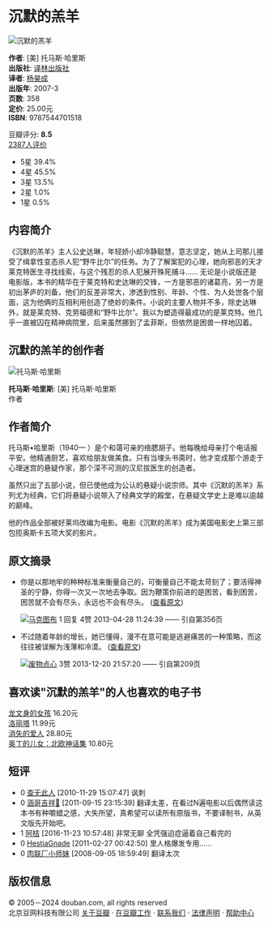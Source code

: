 # 沉默的羔羊

![沉默的羔羊](https://img3.doubanio.com/view/subject/s/public/s2371237.jpg)

**作者**: [美] 托马斯·哈里斯  
**出版社**: [译林出版社](https://book.douban.com/press/2331)  
**译者**: [杨昊成](/search/%E6%9D%A8%E6%98%8A%E6%88%90)  
**出版年**: 2007-3  
**页数**: 358  
**定价**: 25.00元  
**ISBN**: 9787544701518  

豆瓣评分: **8.5**  
[2387人评价](comments)  
- 5星 39.4% 
- 4星 45.5% 
- 3星 13.5% 
- 2星 1.0% 
- 1星 0.5%

## 内容简介

《沉默的羔羊》主人公史达琳，年轻娇小却冷静聪慧，意志坚定，她从上司那儿接受了缉拿性变态杀人犯“野牛比尔”的任务。为了了解案犯的心理，她向邪恶的天才莱克特医生寻找线索，与这个残忍的杀人犯展开殊死捕斗…… 无论是小说版还是电影版，本书的精华在于莱克特和史达琳的交锋，一方是邪恶的诸葛亮，另一方是初出茅庐的刘备，他们的反差非常大，渗透到性别、年龄、个性、为人处世各个层面，这为他俩的互相利用创造了绝妙的条件。小说的主要人物并不多，除史达琳外，就是莱克特、克劳福德和“野牛比尔”。我以为塑造得最成功的是莱克特。他几乎一直被囚在精神病院里，后来虽然挪到了孟菲斯，但依然是困兽一样地囚着。

## 沉默的羔羊的创作者

![托马斯·哈里斯](https://img9.doubanio.com/view/celebrity/m/public/p1399111686.06.webp)

**托马斯·哈里斯**: [美] 托马斯·哈里斯  
作者

## 作者简介

托马斯•哈里斯（1940— ）是个和蔼可亲的络腮胡子。他每晚给母亲打个电话报平安。他精通厨艺，喜欢给朋友做美食。只有当埋头书斋时，他才变成那个游走于心理迷宫的悬疑作家，那个深不可测的汉尼拔医生的创造者。

虽然只出了五部小说，但已使他成为公认的悬疑小说宗师。其中《沉默的羔羊》系列尤为经典，它们将悬疑小说带入了经典文学的殿堂，在悬疑文学史上是难以逾越的巅峰。

他的作品全部被好莱坞改编为电影。电影《沉默的羔羊》成为美国电影史上第三部包揽奥斯卡五项大奖的影片。

## 原文摘录

- 你是以那地牢的种种标准来衡量自己的，可衡量自己不能太苛刻了；要活得神圣的宁静，你得一次又一次地去争取。因为鞭策你前进的是困苦，看到困苦，困苦就不会有尽头，永远也不会有尽头。 ([查看原文](https://book.douban.com/annotation/26051537/))
    
    ![](https://img3.doubanio.com/icon/u37012818-3.jpg)[马克图布](https://www.douban.com/people/Blovepoppy/) 1 回复 4赞 2013-04-28 11:24:39
    —— 引自第356页
    
- 不过随着年龄的增长，她已懂得，漫不在意可能是逃避痛苦的一种策略，而这往往被误解为浅薄和冷漠。 ([查看原文](https://book.douban.com/annotation/29848305/))
    
    ![](https://img1.doubanio.com/icon/u45434376-20.jpg)[废物点心](https://www.douban.com/people/45434376/) 3赞 2013-12-20 21:57:20
    —— 引自第209页

## 喜欢读"沉默的羔羊"的人也喜欢的电子书

[龙文身的女孩](https://read.douban.com/ebook/162792/) 16.20元  
[洛丽塔](https://read.douban.com/ebook/5600586/) 11.99元  
[消失的爱人](https://read.douban.com/ebook/38146931/) 28.80元  
[奥丁的儿女：北欧神话集](https://read.douban.com/ebook/6958151/) 10.80元  

## 短评

- 0 [查无此人](https://www.douban.com/people/4242799/) [2010-11-29 15:07:47] 讽刺
- 0 [涵哥吉祥🌈](https://www.douban.com/people/shadow_morie/) [2011-09-15 23:15:39] 翻译太差，在看过N遍电影以后偶然读这本书有种嚼蜡之感，大失所望，真希望可以读所有原版书，不要译制书，从英文版先开始吧。
- 1 [阿桔](https://www.douban.com/people/3209049/) [2016-11-23 10:57:48] 非常无聊 全凭强迫症逼着自己看完的
- 0 [HestiaGnade](https://www.douban.com/people/tieofash/) [2011-02-27 00:42:50] 里人格爆发专用……
- 0 [肉联厂小师妹](https://www.douban.com/people/huangbula/) [2008-09-05 18:59:49] 翻译太次

## 版权信息

© 2005－2024 douban.com, all rights reserved  
北京豆网科技有限公司 [关于豆瓣](https://www.douban.com/about) · [在豆瓣工作](https://www.douban.com/jobs) · [联系我们](https://www.douban.com/about?topic=contactus) · [法律声明](https://www.douban.com/about/legal) · [帮助中心](https://help.douban.com/?app=book)  
